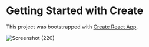 # Getting Started with Create 

This project was bootstrapped with [Create React App](https://github.com/facebook/create-react-app).

![Screenshot (220)](https://github.com/lokeshhhh25/e-kart-celebal/assets/110277723/6391c0c6-24ab-4e4e-9fab-42b1b2ac0eec)
